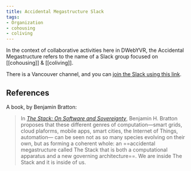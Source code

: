 ```yaml
---
title: Accidental Megastructure Slack
tags:
- Organization
- cohousing
- coliving
--- 
```


In the context of collaborative activities here in DWebYVR, the Accidental Megastructure refers to the name of a Slack group focused on [[cohousing]] & [[coliving]]. 

There is a Vancouver channel, and you can [join the Slack using this link](https://join.slack.com/share/enQtNTc3MDYyMDUzMTI2OC1lZWRjZDU5MmFjODE2OTQ5OTBiMGQzNTdhOWEyOWE2MzRlYTdiZTVjNjExMmVjY2U0NzJiZjBjOTJlMGUxMTc2).
## References

A book, by Benjamin Bratton:

> In _[The Stack: On Software and Sovereignty](https://thestack.org/)_, Benjamin H. Bratton proposes that these different genres of computation—smart grids, cloud plaforms, mobile apps, smart cities, the Internet of Things, automation— can be seen not as so many species evolving on their own, but as forming a coherent whole: an ==accidental megastructure called The Stack that is both a computational apparatus and a new governing architecture==. We are inside The Stack and it is inside of us.

